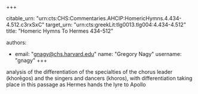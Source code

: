 +++


citable_urn: "urn:cts:CHS:Commentaries.AHCIP:HomericHymns.4.434-4.512.c3rxSxC"
target_urn: "urn:cts:greekLit:tlg0013.tlg004:4.434-4.512"
title: "Homeric Hymns To Hermes 434-512"

authors:
- email: "gnagy@chs.harvard.edu"
  name: "Gregory Nagy"
  username: "gnagy"
+++

<p>analysis of the differentiation of the specialties of the chorus leader (khorēgos) and the singers and dancers (khoros), with differentiation taking place in this passage as Hermes hands the lyre to Apollo</p>